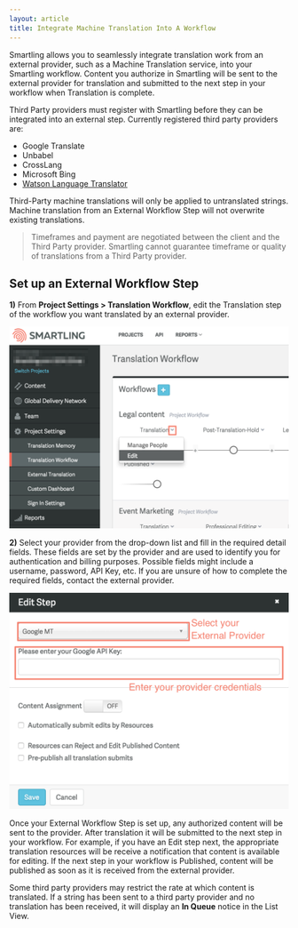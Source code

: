 ```yaml
---
layout: article
title: Integrate Machine Translation Into A Workflow
---
```



Smartling allows you to seamlessly integrate translation work from an external provider, such as a Machine Translation service, into your Smartling workflow. Content you authorize in Smartling will be sent to the external provider for translation and submitted to the next step in your workflow when Translation is complete.

Third Party providers must register with Smartling before they can be integrated into an external step. Currently registered third party providers are:

* Google Translate
* Unbabel
* CrossLang
* Microsoft Bing
* [Watson Language Translator](/blog/tips/integrate-with-watson-language-translator/)

Third-Party machine translations will only be applied to untranslated strings. Machine translation from an External Workflow Step will not overwrite existing translations.

> Timeframes and payment are negotiated between the client and the Third Party provider. Smartling cannot guarantee timeframe or quality of translations from a Third Party provider.

## Set up an External Workflow Step

**1)** From **Project Settings &gt; Translation Workflow**, edit the Translation step of the workflow you want translated by an external provider.

![](/uploads/versions/machinetranslation1---x----1368-984x---.png)

**2)** Select your provider from the drop-down list and fill in the required detail fields. These fields are set by the provider and are used to identify you for authentication and billing purposes. Possible fields might include a username, password, API Key, etc. If you are unsure of how to complete the required fields, contact the external provider.

![](/uploads/versions/machinetranslation2---x----1148-888x---.png)

Once your External Workflow Step is set up, any authorized content will be sent to the provider. After translation it will be submitted to the next step in your workflow. For example, if you have an Edit step next, the appropriate translation resources will be receive a notification that content is available for editing. If the next step in your workflow is Published, content will be published as soon as it is received from the external provider.


<div class='info'>Some third party providers may restrict the rate at which content is translated. If a string has been sent to a third party provider and no translation has been received, it will display an <strong>In Queue</strong> notice in the List View.</div>